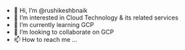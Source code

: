 - 👋 Hi, I’m @rushikeshbnaik
- 👀 I’m interested in Cloud Technology & its related services
- 🌱 I’m currently learning GCP
- 💞️ I’m looking to collaborate on GCP
- 📫 How to reach me ...

<!---
rushikeshbnaik/rushikeshbnaik is a ✨ special ✨ repository because its `README.md` (this file) appears on your GitHub profile.
You can click the Preview link to take a look at your changes.
--->
